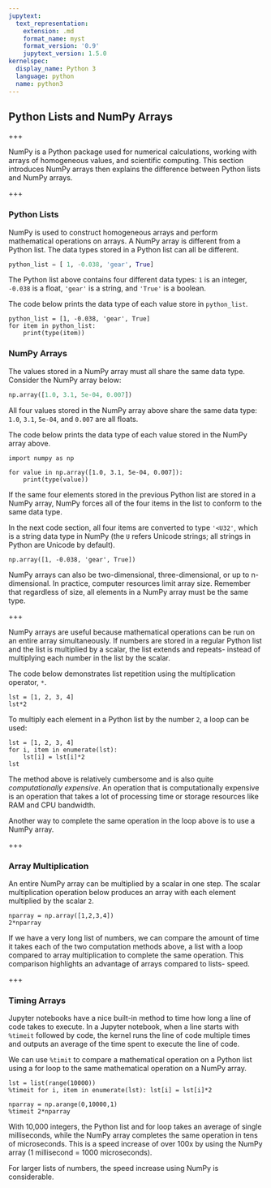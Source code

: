 ```yaml
---
jupytext:
  text_representation:
    extension: .md
    format_name: myst
    format_version: '0.9'
    jupytext_version: 1.5.0
kernelspec:
  display_name: Python 3
  language: python
  name: python3
---
```


## Python Lists and NumPy Arrays

+++

NumPy is a Python package used for numerical calculations, working with arrays of homogeneous values, and scientific computing. This section introduces NumPy arrays then explains the difference between Python lists and NumPy arrays.

+++

### Python Lists

NumPy is used to construct homogeneous arrays and perform mathematical operations on arrays. A NumPy array is different from a Python list. The data types stored in a Python list can all be different.

```python
python_list = [ 1, -0.038, 'gear', True]
```

The Python list above contains four different data types: ```1``` is an integer, ```-0.038``` is a float, ```'gear'``` is a string, and ```'True'``` is a boolean.

The code below prints the data type of each value store in ```python_list```.

```{code-cell} ipython3
python_list = [1, -0.038, 'gear', True]
for item in python_list:
    print(type(item))
```

### NumPy Arrays

The values stored in a NumPy array must all share the same data type. Consider the NumPy array below:

```python
np.array([1.0, 3.1, 5e-04, 0.007])
```

All four values stored in the NumPy array above share the same data type: ```1.0```, ```3.1```, ```5e-04```, and ```0.007``` are all floats.

The code below prints the data type of each value stored in the NumPy array above.

```{code-cell} ipython3
import numpy as np

for value in np.array([1.0, 3.1, 5e-04, 0.007]):
    print(type(value))
```

If the same four elements stored in the previous Python list are stored in a NumPy array, NumPy forces all of the four items in the list to conform to the same data type. 

In the next code section, all four items are converted to type ```'<U32'```, which is a string data type in NumPy (the ```U``` refers Unicode strings; all strings in Python are Unicode by default).

```{code-cell} ipython3
np.array([1, -0.038, 'gear', True])
```

NumPy arrays can also be two-dimensional, three-dimensional, or up to n-dimensional. In practice, computer resources limit array size.  Remember that regardless of size, all elements in a NumPy array must be the same type.

+++

NumPy arrays are useful because mathematical operations can be run on an entire array simultaneously. If numbers are stored in a regular Python list and the list is multiplied by a scalar, the list extends and repeats- instead of multiplying each number in the list by the scalar.

The code below demonstrates list repetition using the multiplication operator, ```*```.

```{code-cell} ipython3
lst = [1, 2, 3, 4]
lst*2
```

To multiply each element in a Python list by the number ```2```, a loop can be used:

```{code-cell} ipython3
lst = [1, 2, 3, 4]
for i, item in enumerate(lst):
    lst[i] = lst[i]*2
lst
```

The method above is relatively cumbersome and is also quite _computationally expensive_. An operation that is computationally expensive is an operation that takes a lot of processing time or storage resources like RAM and CPU bandwidth.

Another way to complete the same operation in the loop above is to use a NumPy array.

+++

### Array Multiplication

An entire NumPy array can be multiplied by a scalar in one step. The scalar multiplication operation below produces an array with each element multiplied by the scalar ```2```.

```{code-cell} ipython3
nparray = np.array([1,2,3,4])
2*nparray
```

If we have a very long list of numbers, we can compare the amount of time it takes each of the two computation methods above, a list with a loop compared to array multiplication to complete the same operation. This comparison highlights an advantage of arrays compared to lists- speed.

+++

### Timing Arrays

Jupyter notebooks have a nice built-in method to time how long a line of code takes to execute. In a Jupyter notebook, when a line starts with ```%timeit``` followed by code, the kernel runs the line of code multiple times and outputs an average of the time spent to execute the line of code.

We can use ```%timit``` to compare a mathematical operation on a Python list using a for loop to the same mathematical operation on a NumPy array.

```{code-cell} ipython3
lst = list(range(10000))
%timeit for i, item in enumerate(lst): lst[i] = lst[i]*2
```

```{code-cell} ipython3
nparray = np.arange(0,10000,1)
%timeit 2*nparray
```

With 10,000 integers, the Python list and for loop takes an average of single milliseconds, while the NumPy array completes the same operation in tens of microseconds. This is a speed increase of over 100x by using the NumPy array (1 millisecond = 1000 microseconds).

For larger lists of numbers, the speed increase using NumPy is considerable.

```{code-cell} ipython3

```
